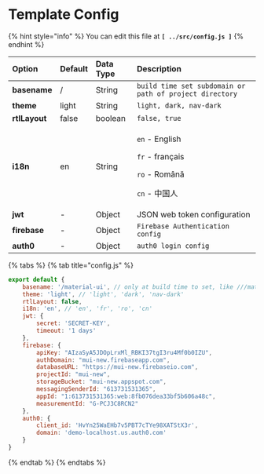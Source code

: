 # Template Config

{% hint style="info" %}
You can edit this file at **`[ ../src/config.js ]`**
{% endhint %}

<table>
  <thead>
    <tr>
      <th style="text-align:left"><b>Option</b>
      </th>
      <th style="text-align:left"><b>Default</b>
      </th>
      <th style="text-align:left"><b>Data Type</b>
      </th>
      <th style="text-align:left"><b>Description</b>
      </th>
    </tr>
  </thead>
  <tbody>
    <tr>
      <td style="text-align:left"><b>basename</b>
      </td>
      <td style="text-align:left">/</td>
      <td style="text-align:left">String</td>
      <td style="text-align:left"><code>build time set subdomain or path of project directory</code>
      </td>
    </tr>
    <tr>
      <td style="text-align:left"><b>theme</b>
      </td>
      <td style="text-align:left">light</td>
      <td style="text-align:left">String</td>
      <td style="text-align:left"><code>light, dark, nav-dark</code>
      </td>
    </tr>
    <tr>
      <td style="text-align:left"><b>rtlLayout</b>
      </td>
      <td style="text-align:left">false</td>
      <td style="text-align:left">boolean</td>
      <td style="text-align:left"><code>false, true</code>
      </td>
    </tr>
    <tr>
      <td style="text-align:left"><b>i18n</b>
      </td>
      <td style="text-align:left">en</td>
      <td style="text-align:left">String</td>
      <td style="text-align:left">
        <p><code>en</code> - English</p>
        <p><code>fr</code> - fran&#xE7;ais</p>
        <p><code>ro</code> - Rom&#xE2;n&#x103;</p>
        <p><code>cn</code> - &#x4E2D;&#x56FD;&#x4EBA;</p>
      </td>
    </tr>
    <tr>
      <td style="text-align:left"><b>jwt</b>
      </td>
      <td style="text-align:left">-</td>
      <td style="text-align:left">Object</td>
      <td style="text-align:left">JSON web token configuration</td>
    </tr>
    <tr>
      <td style="text-align:left"><b>firebase</b>
      </td>
      <td style="text-align:left">-</td>
      <td style="text-align:left">Object</td>
      <td style="text-align:left"><code>Firebase Authentication config</code>
      </td>
    </tr>
    <tr>
      <td style="text-align:left"><b>auth0</b>
      </td>
      <td style="text-align:left">-</td>
      <td style="text-align:left">Object</td>
      <td style="text-align:left"><code>auth0 login config</code>
      </td>
    </tr>
  </tbody>
</table>

{% tabs %}
{% tab title="config.js" %}
```javascript
export default {
    basename: '/material-ui', // only at build time to set, like ///materially/react/default
    theme: 'light', // 'light', 'dark', 'nav-dark'
    rtlLayout: false,
    i18n: 'en', // 'en', 'fr', 'ro', 'cn'
    jwt: {
        secret: 'SECRET-KEY',
        timeout: '1 days'
    },
    firebase: {
        apiKey: "AIzaSyA5JDOpLrxMl_RBKI37tgI3ru4Mf0b0IZU",
        authDomain: "mui-new.firebaseapp.com",
        databaseURL: "https://mui-new.firebaseio.com",
        projectId: "mui-new",
        storageBucket: "mui-new.appspot.com",
        messagingSenderId: "613731531365",
        appId: "1:613731531365:web:8fb076dea33bf5b606a48c",
        measurementId: "G-PCJ3C8RCN2"
    },
    auth0: {
        client_id: 'HvYn25WaEHb7v5PBT7cTYe98XATStX3r',
        domain: 'demo-localhost.us.auth0.com'
    }
}


```
{% endtab %}
{% endtabs %}

